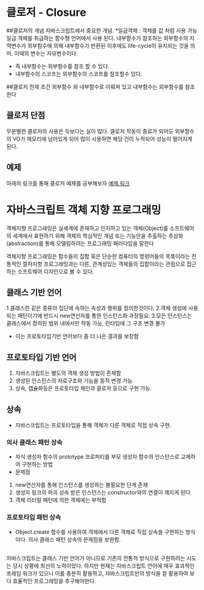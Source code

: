 # 클로저 - Closure

##클로저의 개념
자바스크립트에서 중요한 개념. 
*일급객체 : 객체를 값 처럼 사용 가능
일급 객체를 취급하는 함수형 언어에서 사용 된다.
내부함수가 참조하는 외부함수의 지역변수가 외부함수에 의해 내부함수가 반환된 이후에도 life-cycle이 유지되는 것을 의미. 이때의 변수는 자유변수이다.
 - 즉 내부함수는 외부함수를 참조 할 수 있다.
 - 내부함수의 스코프는 외부함수의 스코프를 참조할수 있다.


##클로저 전제 조건
 외부함수 와 내부함수로 이뤄져 있고 내부함수는 외부함수를 참조한다

## 클로저 단점
무분별한 클로저의 사용은 득보다는 실이 많다. 클로저 작동이 종료가 되어도 외부함수 의 VO가 메모리에 남아있게 되어 많이 사용하면 해당 건이 누적되어 성능이 떨어지게 된다. 

## 예제
아래의 링크를 통해 클로저 예제를 공부해보자
[예제 링크](http://poiemaweb.com/js-closure#2-클로저의-활용)

# 자바스크립트 객체 지향 프로그래밍
객체지향 프로그래밍은 실세계에 존재하고 인지하고 있는 객체(Object)를 소프트웨어의 세계에서 표현하기 위해 객체의 핵심적인 개념 또는 기능만을 추출하는 추상화(abstraction)를 통해 모델링하려는 프로그래밍 패러다임을 말한다

객체지향 프로그래밍은 함수들의 집합 혹은 단순한 컴퓨터의 명령어들의 목록이라는 전통적인 절차지향 프로그래밍과는 다른, 관계성있는 객체들의 집합이라는 관점으로 접근하는 소프트웨어 디자인으로 볼 수 있다.

## 클래스 기반 언어
1.클래스란 같은 종류의 집단에 속하는 속성과 행위를 정의한것이다.
2.객체 생성에 사용되는 패턴이기에 반드시 new연산자를 통한 인스턴스화 과정필요.
3.모든 인스턴스는 클래스에서 정의된 범위 내에서만 작동 가능, 런타임에 그 구조 변경 불가
 - 이는 프로토타입기반 언어보다 좀 더 나은 결과를 보장함

## 프로토타입 기반 언어
1. 자바스크립트는 별도의 객체 생성 방법이 존재함
2. 생성된 인스턴스의 자료구조와 기능을 동적 변경 가능.
3. 상속, 캡슐화등은 프로토타입 체인과 클로저 등으로 구현 가능.

## 상속
- 자바스크립트는 프로토타입을 통해 객체가 다른 객체로 직접 상속 구현.
### 의사 클래스 패턴 상속
- 자식 생성자 함수의 prototype 프로퍼티를 부모 생성자 함수의 인스턴스로 교체하여 구현하는 방법
- 문제점
 1) new연산자를 통해 인스턴스를 생성하는 불필요한 단계 존재
 2) 생성자 링크의 파괴 상속 받은 인스턴스는 constructor와의 연결이 꺠지게 된다
 3) 객체 리터럴 패턴에 의한 객체에는 부적합

### 프로토타입 패턴 상속
-  Object.create 함수를 사용하여 객체에서 다른 객체로 직접 상속을 구현하는 방식이다. 의사 클래스 패턴 상속의 문제점을 보완함.

## 
자바스크립트는 클래스 기반 언어가 아니므로 기존의 전통적 방식으로 구현하려는 시도는 당시 상황에 최선의 노력이었다.
하지만 현재는 자바스크립트 언어에 매우 효과적인 프레임 워크가 있으니 이를 충분히 활용하고, 자바스크립트만의 방식을 잘 활용하여 보다 효율적인 프로그래밍을 추구해야한다. 


